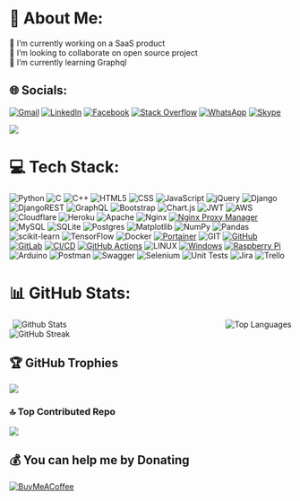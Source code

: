 # 💫 About Me:

🔭 I’m currently working on a SaaS product<br>👯 I’m looking to collaborate on open source project<br>🌱 I’m currently learning Graphql

## 🌐 Socials:

[![Gmail](https://img.shields.io/badge/-Gmail-FF0000?logo=gmail&logoColor=white)](mailto:plabondatta26@gmail.com) [![LinkedIn](https://img.shields.io/badge/LinkedIn-%230077B5.svg?logo=linkedin&logoColor=white)](https://linkedin.com/in/plabondatta26) [![Facebook](https://img.shields.io/badge/Facebook-%231877F2.svg?logo=Facebook&logoColor=white)](https://facebook.com/plabondatta26) [![Stack Overflow](https://img.shields.io/badge/-Stackoverflow-FE7A16?logo=stack-overflow&logoColor=white)](https://stackoverflow.com/users/13040712) [![WhatsApp](https://img.shields.io/badge/-WhatsApp-25D366?logo=whatsapp&logoColor=white)](https://wa.me/+8801797405859) [![Skype](https://img.shields.io/badge/-Skype-00AFF0?logo=skype&logoColor=white)](skype:live:plabondatta26?chat)


[![](https://visitcount.itsvg.in/api?id=plabondatta26&icon=5&color=1)](https://visitcount.itsvg.in)

# 💻 Tech Stack:

![Python](https://img.shields.io/badge/python-3670A0?style=flat-square&logo=python&logoColor=ffdd54) ![C](https://img.shields.io/badge/c-%2300599C.svg?style=flat-square&logo=c&logoColor=white) ![C++](https://img.shields.io/badge/c++-%2300599C.svg?style=flat-square&logo=c%2B%2B&logoColor=white) ![HTML5](https://img.shields.io/badge/html5-%23E34F26.svg?style=flat-square&logo=html5&logoColor=white) ![CSS](https://img.shields.io/badge/-CSS-1572B6?style=flat-square&logo=css3&logoColor=white) ![JavaScript](https://img.shields.io/badge/javascript-%23323330.svg?style=flat-square&logo=javascript&logoColor=%23F7DF1E) ![jQuery](https://img.shields.io/badge/-jQuery-0769AD?logo=jquery&logoColor=white) ![Django](https://img.shields.io/badge/django-%23092E20.svg?style=flat-square&logo=django&logoColor=white) ![DjangoREST](https://img.shields.io/badge/DJANGO-REST-ff1709?style=flat-square&logo=django&logoColor=white&color=ff1709&labelColor=gray) ![GraphQL](https://img.shields.io/badge/-GraphQL-E10098?style=flat-square&logo=graphql&logoColor=white) ![Bootstrap](https://img.shields.io/badge/bootstrap-%238511FA.svg?style=flat-square&logo=bootstrap&logoColor=white) ![Chart.js](https://img.shields.io/badge/chart.js-F5788D.svg?style=flat-square&logo=chart.js&logoColor=white) ![JWT](https://img.shields.io/badge/JWT-black?style=flat-square&logo=JSON%20web%20tokens) ![AWS](https://img.shields.io/badge/AWS-%23FF9900.svg?style=flat-square&logo=amazon-aws&logoColor=white) ![Cloudflare](https://img.shields.io/badge/Cloudflare-F38020?style=flat-square&logo=Cloudflare&logoColor=white) ![Heroku](https://img.shields.io/badge/heroku-%23430098.svg?style=flat-square&logo=heroku&logoColor=white) ![Apache](https://img.shields.io/badge/apache-%23D42029.svg?style=flat-square&logo=apache&logoColor=white) ![Nginx](https://img.shields.io/badge/nginx-%23009639.svg?style=flat-square&logo=nginx&logoColor=white) [![Nginx Proxy Manager](https://img.shields.io/badge/-Nginx%20Proxy%20Manager-269539?logo=Nginx&logoColor=white)](https://nginxproxymanager.com/) ![MySQL](https://img.shields.io/badge/mysql-%2300000f.svg?style=flat-square&logo=mysql&logoColor=white) ![SQLite](https://img.shields.io/badge/sqlite-%2307405e.svg?style=flat-square&logo=sqlite&logoColor=white) ![Postgres](https://img.shields.io/badge/postgres-%23316192.svg?style=flat-square&logo=postgresql&logoColor=white) ![Matplotlib](https://img.shields.io/badge/Matplotlib-%23ffffff.svg?style=flat-square&logo=Matplotlib&logoColor=black) ![NumPy](https://img.shields.io/badge/numpy-%23013243.svg?style=flat-square&logo=numpy&logoColor=white) ![Pandas](https://img.shields.io/badge/pandas-%23150458.svg?style=flat-square&logo=pandas&logoColor=white) ![scikit-learn](https://img.shields.io/badge/scikit--learn-%23F7931E.svg?style=flat-square&logo=scikit-learn&logoColor=white) ![TensorFlow](https://img.shields.io/badge/TensorFlow-%23FF6F00.svg?style=flat-square&logo=TensorFlow&logoColor=white) ![Docker](https://img.shields.io/badge/docker-%230db7ed.svg?style=flat-square&logo=docker&logoColor=white) [![Portainer](https://img.shields.io/badge/-Portainer-13B5EA?logo=Portainer&logoColor=white)](https://www.portainer.io/) ![GIT](https://img.shields.io/badge/Git-fc6d26?style=flat-square&logo=git&logoColor=white) [![GitHub](https://img.shields.io/badge/-GitHub-181717?logo=github&logoColor=white)](https://github.com/plabondatta26) [![GitLab](https://img.shields.io/badge/-GitLab-FCA121?logo=gitlab&logoColor=white)](https://gitlab.com/plabondatta26) [![CI/CD](https://img.shields.io/badge/-CI/CD-017B5A?logo=jenkins&logoColor=white)](https://en.wikipedia.org/wiki/CI/CD) [![GitHub Actions](https://img.shields.io/badge/-GitHub%20Actions-2088FF?logo=github%20actions&logoColor=white)](https://github.com/features/actions) ![LINUX](https://img.shields.io/badge/Linux-FCC624?style=flat-square&logo=linux&logoColor=black) [![Windows](https://img.shields.io/badge/-Windows-0078D6?logo=windows&logoColor=white)](https://www.microsoft.com/en-us/windows) [![Raspberry Pi](https://img.shields.io/badge/-Raspberry%20Pi-C51A4A?logo=Raspberry%20Pi&logoColor=white)](https://www.raspberrypi.org/) ![Arduino](https://img.shields.io/badge/-Arduino-00979D?style=flat-square&logo=Arduino&logoColor=white) ![Postman](https://img.shields.io/badge/Postman-FF6C37?style=flat-square&logo=postman&logoColor=white) ![Swagger](https://img.shields.io/badge/-Swagger-%23Clojure?style=flat-square&logo=swagger&logoColor=white) ![Selenium](https://img.shields.io/badge/-Selenium-43B02A?logo=selenium&logoColor=white) ![Unit Tests](https://img.shields.io/badge/-Unit%20Tests-00BCD4?logo=unittest&logoColor=white) ![Jira](https://img.shields.io/badge/jira-%230A0FFF.svg?style=flat-square&logo=jira&logoColor=white) ![Trello](https://img.shields.io/badge/Trello-%23026AA7.svg?style=flat-square&logo=Trello&logoColor=white)

# 📊 GitHub Stats:


<div style="display: flex; justify-content: space-between;">

  <div align="center">
    <img align="center" src="https://github-readme-stats.vercel.app/api?username=plabondatta26&show_icons=true&theme=dark&title_color=ffffff&text_color=ffffff&icon_color=0775d5&locale=en&include_all_commits=true" alt="Github Stats" /> <br>
    <img src="https://github-readme-streak-stats.herokuapp.com/?user=plabondatta26&theme=dark&hide_border=false" alt="GitHub Streak">
  </div>

  <div align="center">
    <img  src="https://github-readme-stats.vercel.app/api/top-langs/?username=plabondatta26&theme=dark&hide_border=false&include_all_commits=true&count_private=true&layout=pie&langs_count=10" alt="Top Languages">
  </div>

</div>

## 🏆 GitHub Trophies

![](https://github-profile-trophy.vercel.app/?username=plabondatta26&theme=onestar&no-frame=false&no-bg=false&margin-w=4)

### 🔝 Top Contributed Repo

![](https://github-contributor-stats.vercel.app/api?username=plabondatta26&limit=5&theme=dark&combine_all_yearly_contributions=true)

## 💰 You can help me by Donating

[![BuyMeACoffee](https://img.shields.io/badge/Buy%20Me%20a%20Coffee-ffdd00?style=for-the-badge&logo=buy-me-a-coffee&logoColor=black)](https://buymeacoffee.com/plabondatta26)

<!-- [![PayPal](https://img.shields.io/badge/PayPal-00457C?style=for-the-badge&logo=paypal&logoColor=white)](https://paypal.me/plabondatta26) -->

<!-- Proudly created with GPRM ( https://gprm.itsvg.in ) -->
